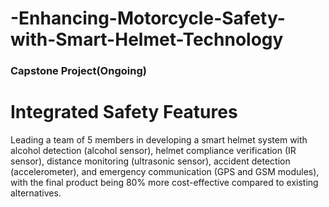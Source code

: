 # -Enhancing-Motorcycle-Safety-with-Smart-Helmet-Technology

<h3>Capstone Project(Ongoing)</h3>

# Integrated Safety Features

Leading a team of 5 members in developing a smart helmet system with alcohol detection (alcohol sensor), helmet compliance verification (IR sensor), distance monitoring (ultrasonic sensor), accident detection (accelerometer), and emergency communication (GPS and GSM modules), with the final product being 80% more cost-effective compared to existing alternatives.
